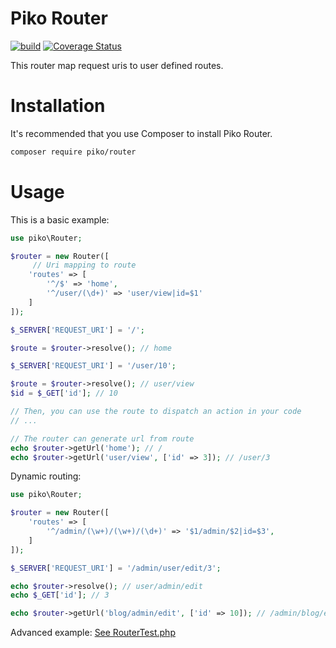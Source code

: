 # Piko Router

[![build](https://github.com/piko-framework/router/actions/workflows/php.yml/badge.svg)](https://github.com/piko-framework/router/actions/workflows/php.yml)
[![Coverage Status](https://coveralls.io/repos/github/piko-framework/router/badge.svg?branch=main)](https://coveralls.io/github/piko-framework/router?branch=main)

This router map request uris to user defined routes.

# Installation

It's recommended that you use Composer to install Piko Router.

```bash
composer require piko/router
```

# Usage

This is a basic example:

```php
use piko\Router;

$router = new Router([
     // Uri mapping to route
    'routes' => [
        '^/$' => 'home',
        '^/user/(\d+)' => 'user/view|id=$1'
    ]
]);

$_SERVER['REQUEST_URI'] = '/';

$route = $router->resolve(); // home

$_SERVER['REQUEST_URI'] = '/user/10';

$route = $router->resolve(); // user/view
$id = $_GET['id']; // 10

// Then, you can use the route to dispatch an action in your code
// ...

// The router can generate url from route
echo $router->getUrl('home'); // /
echo $router->getUrl('user/view', ['id' => 3]); // /user/3
```

Dynamic routing:

```php
use piko\Router;

$router = new Router([
    'routes' => [
        '^/admin/(\w+)/(\w+)/(\d+)' => '$1/admin/$2|id=$3',
    ]
]);

$_SERVER['REQUEST_URI'] = '/admin/user/edit/3';

echo $router->resolve(); // user/admin/edit
echo $_GET['id']; // 3

echo $router->getUrl('blog/admin/edit', ['id' => 10]); // /admin/blog/edit/3

```

Advanced example: [See RouterTest.php](tests/RouterTest.php)

